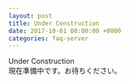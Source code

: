 ```yaml
---
layout: post
title: Under Construction
date: 2017-10-01 00:00:00 +0000
categories: faq-server
---
```

Under Construction<br>
現在準備中です。お待ちください。
